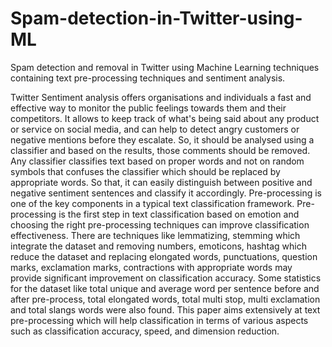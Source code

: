 # Spam-detection-in-Twitter-using-ML
Spam detection and removal in Twitter using Machine Learning techniques containing text pre-processing techniques and sentiment analysis.

Twitter Sentiment analysis offers organisations and individuals a fast and effective way to monitor the public feelings towards them and their competitors. It allows to keep track of what's being said about any product or service on social media, and can help to detect angry customers or negative mentions before they escalate. So, it should be analysed using a classifier and based on the results, those comments should be removed. Any classifier classifies text based on proper words and not on random symbols that confuses the classifier which should be replaced by appropriate words. So that, it can easily distinguish between positive and negative sentiment sentences and classify it accordingly.
	Pre-processing is one of the key components in a typical text classification framework. Pre-processing is the first step in text classification based on emotion and choosing the right pre-processing techniques can improve classification effectiveness. There are techniques like lemmatizing, stemming which integrate the dataset and removing numbers, emoticons, hashtag which reduce the dataset and replacing elongated words, punctuations, question marks, exclamation marks, contractions with appropriate words may provide significant improvement on classification accuracy.
	Some statistics for the dataset like total unique and average word per sentence before and after pre-process, total elongated words, total multi stop, multi exclamation and total slangs words were also found. This paper aims extensively at text pre-processing which will help classification in terms of various aspects such as classification accuracy, speed, and dimension reduction.
